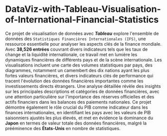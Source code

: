 # DataViz-with-Tableau-Visualisation-of-International-Financial-Statistics
Ce projet de visualisation de données avec ***Tableau*** explore l'ensemble de données des `Statistiques Financières Internationales (IFS)`, une ressource essentielle pour analyser les aspects clés de la finance mondiale. Avec **38,526 entrées** couvrant divers indicateurs tels que les taux de change et la liquidité internationale, ce travail met en lumière les dynamiques financières de différents pays et de la scène internationale. Les visualisations incluent une carte des volumes statistiques par pays, des diagrammes, notamment un camembert des dix nations ayant les plus fortes valeurs financières, et divers indicateurs clés de performance qui tracent l'évolution des données financières importantes comme les investissements directs étrangers. Une analyse détaillée révèle des insights sur les principales descriptions et catégories de données financières, avec une attention particulière sur l'importance des réserves officielles et des actifs financiers dans les balances des paiements nationales. 
Ce projet démontre également le rôle crucial du PIB comme indicateur dans les finances internationales, en identifiant les pays avec les valeurs de PIB saisonniers ajustés les plus élevés, et met en évidence la dominance du **Japon** en termes de valeur totale des données financières, malgré la prééminence des **États-Unis** en nombre de statistiques.


